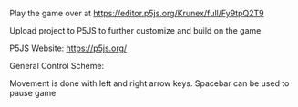 Play the game over at https://editor.p5js.org/Krunex/full/Fy9tpQ2T9

Upload project to P5JS to further customize and build on the game.

P5JS Website: https://p5js.org/

General Control Scheme:

Movement is done with left and right arrow keys. Spacebar can be used to pause game

